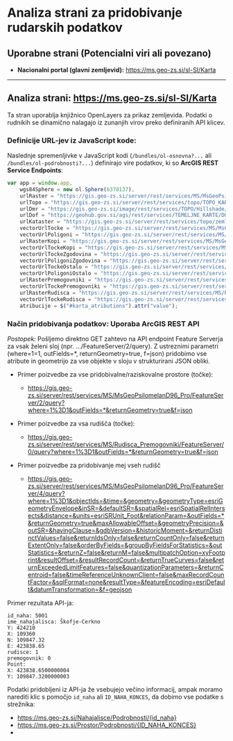 # Analiza strani za pridobivanje rudarskih podatkov

## Uporabne strani (Potencialni viri ali povezano)

*   **Nacionalni portal (glavni zemljevid):** https://ms.geo-zs.si/sl-SI/Karta

---

## Analiza strani: https://ms.geo-zs.si/sl-SI/Karta

Ta stran uporablja knjižnico OpenLayers za prikaz zemljevida. Podatki o rudnikih se dinamično nalagajo iz zunanjih virov preko definiranih API klicev.

### Definicije URL-jev iz JavaScript kode:

Naslednje spremenljivke v JavaScript kodi (`/bundles/ol-osnovna?...` ali `/bundles/ol-podrobnosti?...`) definirajo vire podatkov, ki so **ArcGIS REST Service Endpoints**:

```js
var app = window.app,
    wgs84Sphere = new ol.Sphere(6378137),
    urlRaster = "https://gis.geo-zs.si/server/rest/services/MS/MsGeoPsilomelanD96_Pro/MapServer",
    urlTopo = "https://gis.geo-zs.si/server/rest/services/topo/TOPO_KARTE_3794/MapServer",
    urlDmr = "https://gis.geo-zs.si/image/rest/services/TOPO/Hillshade/ImageServer",
    urlDof = "https://geohub.gov.si/ags/rest/services/TEMELJNE_KARTE/DOF2023_D96/MapServer",
    urlKataster = "https://gis.geo-zs.si/server/rest/services/topo/zemljiski_kataster_D96/MapServer",
    vectorUrlTocke = "https://gis.geo-zs.si/server/rest/services/MS/MsGeoPsilomelanD96_Pro/FeatureServer/2",
    vectorUrlPoligoni = "https://gis.geo-zs.si/server/rest/services/MS/MsGeoPsilomelanD96_Pro/FeatureServer/4",
    urlRasterKopi = "https://gis.geo-zs.si/server/rest/services/MS/MsGeo_nelegalni_kopiD96/MapServer",
    vectorUrlTockeKopi = "https://gis.geo-zs.si/server/rest/services/MS/MsGeo_nelegalni_kopiD96/FeatureServer/0",
    vectorUrlTockeZgodovina = "https://gis.geo-zs.si/server/rest/services/MS/MsGeoPsilomelanD96_Pro/FeatureServer/6",
    vectorUrlPoligoniZgodovina = "https://gis.geo-zs.si/server/rest/services/MS/MsGeoPsilomelanD96_Pro/FeatureServer/8",
    vectorUrlTockeOstalo = "https://gis.geo-zs.si/server/rest/services/MS/MsGeoPsilomelanD96_Pro/FeatureServer/15",
    vectorUrlPoligoniOstalo = "https://gis.geo-zs.si/server/rest/services/MS/MsGeoPsilomelanD96_Pro/FeatureServer/17",
    urlRasterPremogovniki = "https://gis.geo-zs.si/server/rest/services/MS/Rudisca_Premogovniki/MapServer",
    vectorUrlTockePremogovniki = "https://gis.geo-zs.si/server/rest/services/MS/Rudisca_Premogovniki/FeatureServer/1",
    urlRasterRudisca = "https://gis.geo-zs.si/server/rest/services/MS/Rudisca_Premogovniki/MapServer",
    vectorUrlTockeRudisca = "https://gis.geo-zs.si/server/rest/services/MS/Rudisca_Premogovniki/FeatureServer/0",
    atribucije = $("#karta_atributions").attr("value");
```

### Način pridobivanja podatkov: Uporaba ArcGIS REST API

*Postopek:* Pošljemo direktno GET zahtevo na API endpoint Feature Serverja za vsak želeni sloj (npr. .../FeatureServer/2/query). Z ustreznimi parametri (where=1=1, outFields=*, returnGeometry=true, f=json) pridobimo vse atribute in geometrijo za vse objekte v sloju v strukturirani JSON obliki.

- Primer poizvedbe za vse pridobivalne/raziskovalne prostore (točke):
  - https://gis.geo-zs.si/server/rest/services/MS/MsGeoPsilomelanD96_Pro/FeatureServer/2/query?where=1%3D1&outFields=*&returnGeometry=true&f=json

- Primer poizvedbe za vsa rudišča (točke):
  - https://gis.geo-zs.si/server/rest/services/MS/Rudisca_Premogovniki/FeatureServer/0/query?where=1%3D1&outFields=*&returnGeometry=true&f=json
  
- Primer poizvedbe za pridobivanje mej vseh rudišč
  - https://gis.geo-zs.si/server/rest/services/MS/MsGeoPsilomelanD96_Pro/FeatureServer/4/query?where=1%3D1&objectIds=&time=&geometry=&geometryType=esriGeometryEnvelope&inSR=&defaultSR=&spatialRel=esriSpatialRelIntersects&distance=&units=esriSRUnit_Foot&relationParam=&outFields=*&returnGeometry=true&maxAllowableOffset=&geometryPrecision=&outSR=&havingClause=&gdbVersion=&historicMoment=&returnDistinctValues=false&returnIdsOnly=false&returnCountOnly=false&returnExtentOnly=false&orderByFields=&groupByFieldsForStatistics=&outStatistics=&returnZ=false&returnM=false&multipatchOption=xyFootprint&resultOffset=&resultRecordCount=&returnTrueCurves=false&returnExceededLimitFeatures=false&quantizationParameters=&returnCentroid=false&timeReferenceUnknownClient=false&maxRecordCountFactor=&sqlFormat=none&resultType=&featureEncoding=esriDefault&datumTransformation=&f=geojson 

Primer rezultata API-ja:

```
id_naha: 5001
ime_nahajalisca: Škofje-Cerkno
Y: 424210
X: 109360
N: 109847.32
E: 423838.65
rudisce: 1
premogovnik: 0
Point:
X: 423838.6500000004
Y: 109847.3200000003
```

Podatki pridobljeni iz API-ja že vsebujejo večino informacij, ampak moramo narediti klic s pomočjo `id_naha` ali `ID_NAHA_KONCES`, da dobimo vse podatke s strežnika:

- https://ms.geo-zs.si/Nahajalisce/Podrobnosti/{id_naha}
- https://ms.geo-zs.si/Prostor/Podrobnosti/{ID_NAHA_KONCES}
- 

